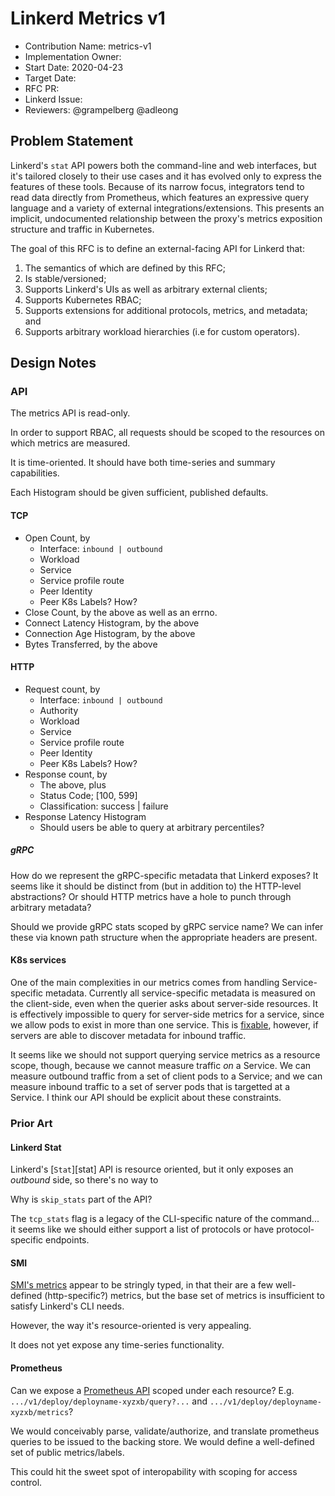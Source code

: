 # Linkerd Metrics v1

- Contribution Name: metrics-v1
- Implementation Owner:
- Start Date: 2020-04-23
- Target Date:
- RFC PR:
- Linkerd Issue:
- Reviewers: @grampelberg @adleong

## Problem Statement

[problem-statement]: #problem-statement

Linkerd's `stat` API powers both the command-line and web interfaces, but it's tailored closely
to their use cases and it has evolved only to express the features of these tools. Because of its
narrow focus, integrators tend to read data directly from Prometheus, which features an
expressive query language and a variety of external integrations/extensions. This presents an
implicit, undocumented relationship between the proxy's metrics exposition structure and traffic
in Kubernetes.

The goal of this RFC is to define an external-facing API for Linkerd that:

1. The semantics of which are defined by this RFC;
2. Is stable/versioned;
3. Supports Linkerd's UIs as well as arbitrary external clients;
4. Supports Kubernetes RBAC;
5. Supports extensions for additional protocols, metrics, and metadata; and
6. Supports arbitrary workload hierarchies (i.e for custom operators).

## Design Notes

### API

The metrics API is read-only.

In order to support RBAC, all requests should be scoped to the resources on which metrics are
measured.

It is time-oriented. It should have both time-series and summary capabilities.

Each Histogram should be given sufficient, published defaults.

#### TCP

- Open Count, by
  - Interface: `inbound | outbound`
  - Workload
  - Service
  - Service profile route
  - Peer Identity
  - Peer K8s Labels? How?
- Close Count, by the above as well as an errno.
- Connect Latency Histogram, by the above
- Connection Age Histogram, by the above
- Bytes Transferred, by the above

#### HTTP

- Request count, by
  - Interface: `inbound | outbound`
  - Authority
  - Workload
  - Service
  - Service profile route
  - Peer Identity
  - Peer K8s Labels? How?
- Response count, by
  - The above, plus
  - Status Code; [100, 599]
  - Classification: success | failure
- Response Latency Histogram
  - Should users be able to query at arbitrary percentiles?

##### gRPC

How do we represent the gRPC-specific metadata that Linkerd exposes? It seems like it should be
distinct from (but in addition to) the HTTP-level abstractions? Or should HTTP metrics have a
hole to punch through arbitrary metadata?

Should we provide gRPC stats scoped by gRPC service name? We can infer these via known path
structure when the appropriate headers are present.

#### K8s services

One of the main complexities in our metrics comes from handling Service-specific metadata.
Currently all service-specific metadata is measured on the client-side, even when the querier
asks about server-side resources. It is effectively impossible to query for server-side metrics
for a service, since we allow pods to exist in more than one service. This is
[fixable][rfc-src-metrics], however, if servers are able to discover metadata for inbound
traffic.

It seems like we should not support querying service metrics as a resource scope, though, because
we cannot measure traffic _on_ a Service. We can measure outbound traffic from a set of client
pods to a Service; and we can measure inbound traffic to a set of server pods that is targetted
at a Service. I think our API should be explicit about these constraints.

[rfc-src-metrics]: https://github.com/linkerd/rfc/pull/15

### Prior Art

#### Linkerd Stat

Linkerd's [`Stat`][stat] API is resource oriented, but it only exposes an _outbound_ side, so
there's no way to

Why is `skip_stats` part of the API?

The `tcp_stats` flag is a legacy of the CLI-specific nature of the command... it seems like we
should either support a list of protocols or have protocol-specific endpoints.

[l5d-stat]: https://github.com/linkerd/linkerd2/blob/dacf87e084a55757aab9cfa8556053495e43e207/proto/public.proto#L348-L427

#### SMI

[SMI's metrics][smi-spec] appear to be stringly typed, in that their are a few well-defined
(http-specific?) metrics, but the base set of metrics is insufficient to satisfy Linkerd's CLI
needs.

However, the way it's resource-oriented is very appealing.

It does not yet expose any time-series functionality.

[smi-spec]: https://github.com/servicemeshinterface/smi-spec/blob/d5dd526a1a19c784065dc3fbac05a52decc01735/traffic-metrics.md

#### Prometheus

Can we expose a [Prometheus API][prom-api] scoped under each resource? E.g.
`.../v1/deploy/deployname-xyzxb/query?...` and `.../v1/deploy/deployname-xyzxb/metrics`?

We would conceivably parse, validate/authorize, and translate prometheus queries to be issued to
the backing store. We would define a well-defined set of public metrics/labels.

This could hit the sweet spot of interopability with scoping for access control.

[prom-api]: https://prometheus.io/docs/prometheus/latest/querying/api/
